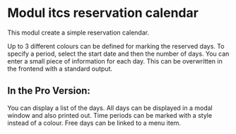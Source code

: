 # Modul itcs reservation calendar
This modul create a simple reservation calendar.

Up to 3 different colours can be defined for marking the reserved days. To specify a period, select the start date and then the number of days. You can enter a small piece of information for each day. This can be overwritten in the frontend with a standard output.

## In the Pro Version:
You can display a list of the days. All days can be displayed in a modal window and also printed out. Time periods can be marked with a style instead of a colour. Free days can be linked to a menu item.
